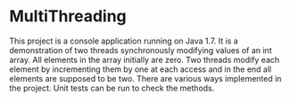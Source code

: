 MultiThreading
==============
This project is a console application running on Java 1.7. It is a demonstration of two threads synchronously modifying values of an int array. All elements in the array initially are zero. Two threads modify each element by incrementing them by one at each access and in the end all elements are supposed to be two. There are various ways implemented in the project. Unit tests can be run to check the methods.
